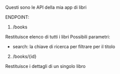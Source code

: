 Questi sono le API della mia app di libri

ENDPOINT: 

1. /books

Restituisce elenco di tutti i libri
Possibili parametri:
- search: la chiave di ricerca per filtrare per il titolo

2. /books/{id}

Restituisce i dettagli di un singolo libro